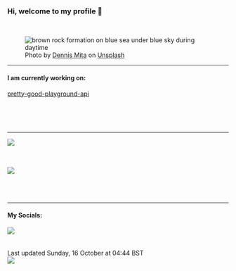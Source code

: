 <h3>Hi, welcome to my profile 👋</h3>

<br />
<figure>
  <img
    src="https://images.unsplash.com/photo-1629826717237-418604267daa?crop=entropy&cs=tinysrgb&fit=max&fm=jpg&ixid=MnwyNzQ3MDB8MHwxfHJhbmRvbXx8fHx8fHx8fDE2NjU4ODU0Njc&ixlib=rb-1.2.1&q=80&w=1080&auto=format"
    alt="brown rock formation on blue sea under blue sky during daytime" 
  />
  <figcaption>Photo by <a
    href="https://unsplash.com/@dennis_tm?utm_source=Profile%20readme&utm_medium=referral">Dennis Mita</a> on <a
    href="https://unsplash.com/?utm_source=Profile%20readme&utm_medium=referral">Unsplash</a></figcaption>
</figure>


<hr />
<h4>I am currently working on:</h4>
<a href="https://github.com/ShaneLucy/pretty-good-playground-api">pretty-good-playground-api</a>

<br /><br /><br />

<hr />
<img
  src="https://github-readme-stats.vercel.app/api?username=shanelucy&show_icons=true&theme=calm"
/>
<br /><br /><br />

<img 
  src="https://github-readme-stats.vercel.app/api/top-langs/?username=shanelucy&theme=calm"
/>
<br /><br /><br /><br />
<hr />
<h4>My Socials:</h4>
<a href="https://uk.linkedin.com/in/shane-lucy-4735b616a">
  <img
    src="https://img.shields.io/badge/linkedin%20-%230077B5.svg?&style=for-the-badge&logo=linkedin&logoColor=white"
  />
</a>
<br /><br /><br />
Last updated Sunday, 16 October at 04:44 BST
<br />
<img
  src="https://github.com/ShaneLucy/ShaneLucy/workflows/README%20build/badge.svg"
/>
